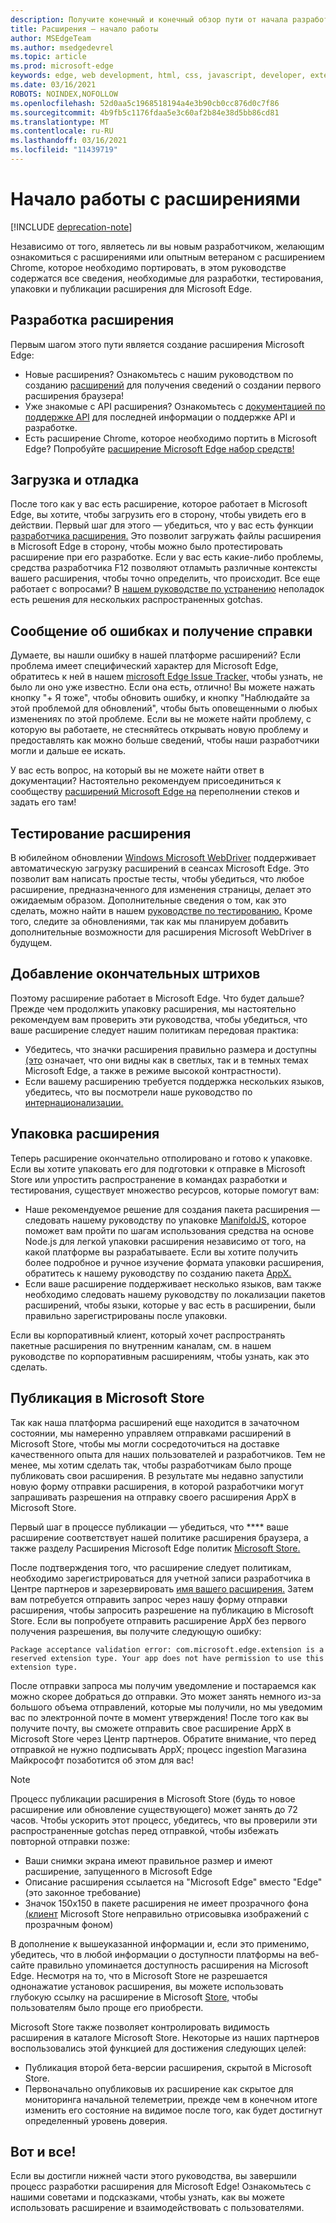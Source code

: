 ```yaml
---
description: Получите конечный и конечный обзор пути от начала разработки до упаковки расширений Microsoft Edge.
title: Расширения — начало работы
author: MSEdgeTeam
ms.author: msedgedevrel
ms.topic: article
ms.prod: microsoft-edge
keywords: edge, web development, html, css, javascript, developer, extensions
ms.date: 03/16/2021
ROBOTS: NOINDEX,NOFOLLOW
ms.openlocfilehash: 52d0aa5c1968518194a4e3b90cb0cc876d0c7f86
ms.sourcegitcommit: 4b9fb5c1176fdaa5e3c60af2b84e38d5bb86cd81
ms.translationtype: MT
ms.contentlocale: ru-RU
ms.lasthandoff: 03/16/2021
ms.locfileid: "11439719"
---
```

# <a name="getting-started-with-extensions"></a>Начало работы с расширениями  

[!INCLUDE [deprecation-note](includes/deprecation-note.md)]  

Независимо от того, являетесь ли вы новым разработчиком, желающим ознакомиться с расширениями или опытным ветераном с расширением Chrome, которое необходимо портировать, в этом руководстве содержатся все сведения, необходимые для разработки, тестирования, упаковки и публикации расширения для Microsoft Edge. 

## <a name="developing-an-extension"></a>Разработка расширения

Первым шагом этого пути является создание расширения Microsoft Edge: 
- Новые расширения? Ознакомьтесь с нашим руководством по созданию [расширений](./guides/creating-an-extension.md) для получения сведений о создании первого расширения браузера! 
- Уже знакомые с API расширения? Ознакомьтесь с [документацией по поддержке API](./api-support.md) для последней информации о поддержке API и разработке. 
- Есть расширение Chrome, которое необходимо портить в Microsoft Edge? Попробуйте [расширение Microsoft Edge набор средств!](./guides/porting-chrome-extensions.md)

## <a name="loading-and-debugging"></a>Загрузка и отладка

После того как у вас есть расширение, которое работает в Microsoft Edge, вы хотите, чтобы загрузить его в сторону, чтобы увидеть его в действии. Первый шаг для этого — убедиться, что у вас есть функции [разработчика расширения.](./guides/adding-and-removing-extensions.md) Это позволит загружать файлы расширения в Microsoft Edge в сторону, чтобы можно было протестировать расширение при его разработке. Если у вас есть какие-либо проблемы, средства [](./guides/debugging-extensions.md) разработчика F12 позволяют отламыть различные контексты вашего расширения, чтобы точно определить, что происходит. Все еще работает с вопросами? В [нашем руководстве по устранению](./troubleshooting.md) неполадок есть решения для нескольких распространенных gotchas. 

## <a name="reporting-bugs-and-getting-help"></a>Сообщение об ошибках и получение справки

Думаете, вы нашли ошибку в нашей платформе расширений? Если проблема имеет специфический характер для Microsoft Edge, обратитесь к ней в нашем [microsoft Edge Issue Tracker,](https://developer.microsoft.com/microsoft-edge/platform/issues/) чтобы узнать, не было ли оно уже известно. Если она есть, отлично! Вы можете нажать кнопку "+ Я тоже", чтобы обновить ошибку, и кнопку "Наблюдайте за этой проблемой для обновлений", чтобы быть оповещенными о любых изменениях по этой проблеме. Если вы не можете найти проблему, с которую вы работаете, не стесняйтесь открывать новую проблему и предоставлять как можно больше сведений, чтобы наши разработчики могли и дальше ее искать. 

<!--Are we missing an API that your extension needs to work properly? If so, [we're always listening on UserVoice](https://wpdev.uservoice.com/forums/257854-microsoft-edge-developer/category/87962-extensions). Feel free to upvote your API if it already exists, or to create a new feedback item so that other developers can upvote it too! -->  

У вас есть вопрос, на который вы не можете найти ответ в документации? Настоятельно рекомендуем присоединиться к сообществу [расширений Microsoft Edge на](https://stackoverflow.com/questions/tagged/microsoft-edge-extension) переполнении стеков и задать его там!

## <a name="testing-your-extension"></a>Тестирование расширения

В юбилейном обновлении [Windows Microsoft WebDriver](../webdriver/index.md) поддерживает автоматическую загрузку расширений в сеансах Microsoft Edge. Это позволит вам написать простые тесты, чтобы убедиться, что любое расширение, предназначенного для изменения страницы, делает это ожидаемым образом. Дополнительные сведения о том, как это сделать, можно найти в нашем [руководстве по тестированию.](./guides/packaging/creating-and-testing-extension-packages.md#automated-testing-with-webdriver) Кроме того, следите за обновлениями, так как мы планируем добавить дополнительные возможности для расширения Microsoft WebDriver в будущем.

## <a name="adding-the-final-touches"></a>Добавление окончательных штрихов

Поэтому расширение работает в Microsoft Edge. Что будет дальше? Прежде чем продолжить упаковку расширения, мы настоятельно рекомендуем вам проверить эти руководства, чтобы убедиться, что ваше расширение следует нашим политикам передовая практика: 
- Убедитесь, что [](./guides/design.md) значки расширения правильно размера и доступны [(это](./guides/accessibility.md) означает, что они видны как в светлых, так и в темных темах Microsoft Edge, а также в режиме высокой контрастности). 
- Если вашему расширению требуется поддержка нескольких языков, убедитесь, что вы посмотрели наше руководство по [интернационализации.](./guides/internationalization.md) 

## <a name="packaging-an-extension"></a>Упаковка расширения

Теперь расширение окончательно отполировано и готово к упаковке. Если вы хотите упаковать его для подготовки к отправке в Microsoft Store или упростить распространение в командах разработки и тестирования, существует множество ресурсов, которые помогут вам: 

- Наше рекомендуемое решение для создания пакета расширения — следовать нашему руководству по упаковке [ManifoldJS,](./guides/packaging/using-manifoldjs-to-package-extensions.md) которое поможет вам пройти по шагам использования средства на основе Node.js для легкой упаковки расширения независимо от того, на какой платформе вы разрабатываете. Если вы хотите получить более подробное и ручное изучение формата упаковки расширения, обратитесь к нашему руководству по созданию пакета [AppX.](./guides/packaging/creating-and-testing-extension-packages.md#preparing-the-submission-folder) 
- Если ваше расширение поддерживает несколько языков, вам также необходимо [](./guides/packaging/localizing-extension-packages.md) следовать нашему руководству по локализации пакетов расширений, чтобы языки, которые у вас есть в расширении, были правильно зарегистрированы после упаковки. 

Если вы корпоративный клиент, который хочет распространять пакетные расширения по [](./extensions-for-enterprise.md) внутренним каналам, см. в нашем руководстве по корпоративным расширениям, чтобы узнать, как это сделать.  

## <a name="publishing-to-the-microsoft-store"></a>Публикация в Microsoft Store

Так как наша платформа расширений еще находится в зачаточном состоянии, мы намеренно управляем отправками расширений в Microsoft Store, чтобы мы могли сосредоточиться на доставке качественного опыта для наших пользователей и разработчиков. Тем не менее, мы хотим сделать так, чтобы разработчикам было проще публиковать свои расширения. В результате мы недавно запустили [](https://aka.ms/extension-request) новую форму отправки расширения, в которой разработчики могут запрашивать разрешения на отправку своего расширения AppX в Microsoft Store.
 
Первый шаг в процессе публикации — убедиться, что **** ваше расширение соответствует нашей политике расширения браузера, а также разделу Расширения Microsoft Edge политик [Microsoft Store.](https://msdn.microsoft.com/library/windows/apps/dn764944.aspx#pol_10_12)  

<!--  The first step of the publishing process is to make sure your extension conforms to our [browser extension policy](./microsoft-browser-extension-policy.md) as well as the [Microsoft Edge extensions section of the Microsoft Store Policies](https://msdn.microsoft.com/library/windows/apps/dn764944.aspx#pol_10_12).  -->  

После подтверждения того, что расширение следует политикам, необходимо зарегистрироваться для учетной записи разработчика в Центре партнеров и зарезервировать [имя вашего расширения.](./guides/packaging/extensions-in-the-windows-dev-center.md) Затем вам потребуется отправить запрос через [](https://aka.ms/extension-request) нашу форму отправки расширения, чтобы запросить разрешение на публикацию в Microsoft Store. Если вы попробуете отправить расширение AppX без первого получения разрешения, вы получите следующую ошибку:

```text
Package acceptance validation error: com.microsoft.edge.extension is a reserved extension type. Your app does not have permission to use this extension type.
```  

После отправки запроса мы получим уведомление и постараемся как можно скорее добраться до отправки. Это может занять немного из-за большого объема отправлений, которые мы получили, но мы уведомим вас по электронной почте в момент утверждения! После того как вы получите почту, вы сможете отправить свое расширение AppX в Microsoft Store через Центр партнеров. Обратите внимание, что перед отправкой не нужно подписывать AppX; процесс ingestion Магазина Майкрософт позаботится об этом для вас!
 
> [!NOTE]
> Процесс публикации расширения в Microsoft Store (будь то новое расширение или обновление существующего) может занять до 72 часов. Чтобы ускорить этот процесс, убедитесь, что вы проверили эти распространенные gotchas перед отправкой, чтобы избежать повторной отправки позже: 
> - Ваши снимки экрана имеют правильное размер и имеют расширение, запущенного в Microsoft Edge 
> - Описание расширения ссылается на "Microsoft Edge" вместо "Edge" (это законное требование) 
> - Значок 150x150 в пакете расширения не имеет прозрачного фона [(клиент](./guides/design.md#microsoft-store-icon) Microsoft Store неправильно отрисовывка изображений с прозрачным фоном) 

В дополнение к вышеуказанной информации и, если это применимо, убедитесь, что в любой информации о доступности платформы на веб-сайте правильно упоминается доступность расширения на Microsoft Edge. Несмотря на то, что в Microsoft Store не разрешается однонажатие установок расширения, вы можете использовать глубокую ссылку на расширение в Microsoft [Store,](./tips-and-tricks.md#get-a-direct-link-to-your-extension-in-the-microsoft-store) чтобы пользователям было проще его приобрести. 

Microsoft Store также позволяет [](https://blogs.windows.com/buildingapps/2015/09/10/managing-hidden-apps-beta-apps-and-visibility-of-in-app-purchases-in-dev-center/) контролировать видимость расширения в каталоге Microsoft Store. Некоторые из наших партнеров воспользовались этой функцией для достижения следующих целей: 
- Публикация второй бета-версии расширения, скрытой в Microsoft Store.
- Первоначально опубликовыв их расширение как скрытое для мониторинга начальной телеметрии, прежде чем в конечном итоге изменить его состояние на видимое после того, как будет достигнут определенный уровень доверия.

## <a name="thats-it"></a>Вот и все!

Если вы достигли нижней части этого руководства, вы завершили процесс разработки расширения для Microsoft Edge! Ознакомьтесь с нашими [](./tips-and-tricks.md) советами и подсказками, чтобы узнать, как вы можете использовать расширение и взаимодействовать с пользователями.
